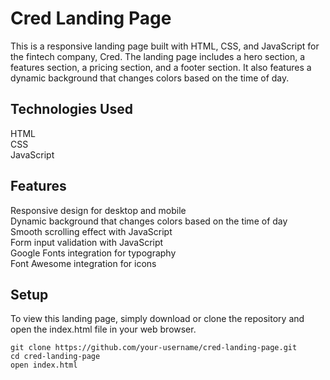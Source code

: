 # Cred Landing Page

This is a responsive landing page built with HTML, CSS, and JavaScript for the fintech company, Cred. The landing page includes a hero section, a features section, a pricing section, and a footer section. It also features a dynamic background that changes colors based on the time of day.

## Technologies Used

HTML <br />
CSS <br />
JavaScript

## Features

Responsive design for desktop and mobile <br />
Dynamic background that changes colors based on the time of day<br />
Smooth scrolling effect with JavaScript<br />
Form input validation with JavaScript <br />
Google Fonts integration for typography <br />
Font Awesome integration for icons

## Setup
To view this landing page, simply download or clone the repository and open the index.html file in your web browser.

```
git clone https://github.com/your-username/cred-landing-page.git
cd cred-landing-page
open index.html
```

